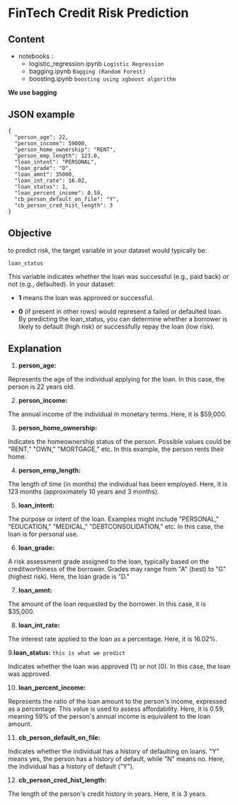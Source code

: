 # FinTech Credit Risk Prediction


## Content 

* notebooks : 
    - logistic_regression.ipynb `Logistic Regression`
    - bagging.ipynb `Bagging (Random Forest)`
    - boosting.ipynb `boosting using xgboost algorithm`

**We use bagging**

## JSON example

```
{
  "person_age": 22,
  "person_income": 59000,
  "person_home_ownership": "RENT",
  "person_emp_length": 123.0,
  "loan_intent": "PERSONAL",
  "loan_grade": "D",
  "loan_amnt": 35000,
  "loan_int_rate": 16.02,
  "loan_status": 1,
  "loan_percent_income": 0.59,
  "cb_person_default_on_file": "Y",
  "cb_person_cred_hist_length": 3
}
```

## Objective

to predict risk, the target variable in your dataset would typically be:

 `loan_status`
 
This variable indicates whether the loan was successful (e.g., paid back) or not (e.g., defaulted). In your dataset:

- **1** means the loan was approved or successful.

- **0** (if present in other rows) would represent a failed or defaulted loan.
By predicting the loan_status, you can determine whether a borrower is likely to default (high risk) or successfully repay the loan (low risk).


## Explanation 

1. **person_age:**

Represents the age of the individual applying for the loan. In this case, the person is 22 years old.

2. **person_income:**

The annual income of the individual in monetary terms. Here, it is $59,000.

3. **person_home_ownership:**

Indicates the homeownership status of the person. Possible values could be "RENT," "OWN," "MORTGAGE," etc. In this example, the person rents their home.

4. **person_emp_length:**

The length of time (in months) the individual has been employed. Here, it is 123 months (approximately 10 years and 3 months).

5. **loan_intent:**

The purpose or intent of the loan. Examples might include "PERSONAL," "EDUCATION," "MEDICAL," "DEBTCONSOLIDATION," etc. In this case, the loan is for personal use.

6. **loan_grade:**

A risk assessment grade assigned to the loan, typically based on the creditworthiness of the borrower. Grades may range from "A" (best) to "G" (highest risk). Here, the loan grade is "D."

7. **loan_amnt:**

The amount of the loan requested by the borrower. In this case, it is $35,000.

8. **loan_int_rate:**

The interest rate applied to the loan as a percentage. Here, it is 16.02%.

9.**loan_status:** `this is what we predict`

Indicates whether the loan was approved (1) or not (0). In this case, the loan was approved.

10. **loan_percent_income:**

Represents the ratio of the loan amount to the person's income, expressed as a percentage. This value is used to assess affordability. Here, it is 0.59, meaning 59% of the person's annual income is equivalent to the loan amount.

11. **cb_person_default_on_file:**

Indicates whether the individual has a history of defaulting on loans. "Y" means yes, the person has a history of default, while "N" means no. Here, the individual has a history of default ("Y").

12. **cb_person_cred_hist_length:**

The length of the person's credit history in years. Here, it is 3 years.

